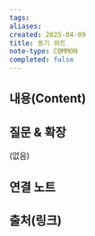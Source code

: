 ```yaml
---
tags:
aliases: 
created: 2025-04-09
title: 동기 와트
note-type: COMMON
completed: false
---
```


## 내용(Content)


## 질문 & 확장

(없음)

## 연결 노트

## 출처(링크)

